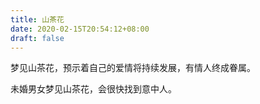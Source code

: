 ```yaml
---
title: 山茶花
date: 2020-02-15T20:54:12+08:00
draft: false
---
```


梦见山茶花，预示着自己的爱情将持续发展，有情人终成眷属。

未婚男女梦见山茶花，会很快找到意中人。

